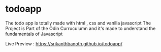 # todoapp
The todo app is totally made with html , css and vanilla javascript
The Project is Part of the Odin Curruculumn and it's made to understand the fundamentals of Javascript

Live Preview : https://srikanthbanoth.github.io/todoapp/
